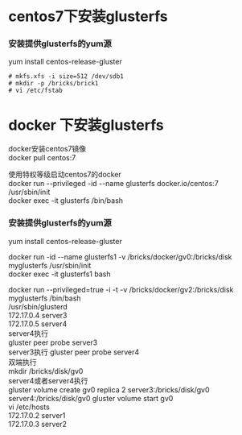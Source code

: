 # centos7下安装glusterfs  
### 安装提供glusterfs的yum源
yum install centos-release-gluster

    # mkfs.xfs -i size=512 /dev/sdb1
    # mkdir -p /bricks/brick1
    # vi /etc/fstab



# docker 下安装glusterfs

docker安装centos7镜像  
docker pull centos:7  

使用特权等级启动centos7的docker  
docker run --privileged -id --name glusterfs docker.io/centos:7 /usr/sbin/init  
docker exec -it glusterfs  /bin/bash  


### 安装提供glusterfs的yum源
yum install centos-release-gluster  

docker run -id --name glusterfs1 -v /bricks/docker/gv0:/bricks/disk myglusterfs /usr/sbin/init  
docker exec -it glusterfs1 bash  

docker run --privileged=true -i -t -v /bricks/docker/gv2:/bricks/disk myglusterfs /bin/bash  
/usr/sbin/glusterd  
172.17.0.4      server3  
172.17.0.5      server4  
server4执行  
    gluster peer probe server3  
server3执行 
    gluster peer probe server4  
双端执行  
    mkdir /bricks/disk/gv0  
server4或者server4执行    
    gluster volume create gv0 replica 2 server3:/bricks/disk/gv0 server4:/bricks/disk/gv0
    gluster volume start gv0  
vi /etc/hosts  
172.17.0.2      server1  
172.17.0.3      server2  

